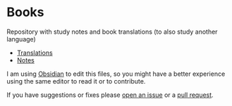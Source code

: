 #  Books

Repository with study notes and book translations (to also study another language)

- [Translations](https://github.com/rzuquim/edu-books/tree/main/translations)
- [Notes](https://github.com/rzuquim/edu-books/tree/main/notes)

I am using [Obsidian](https://obsidian.md/) to edit this files, so you might have a better experience using the same editor to read it or to contribute. 

If you have suggestions or fixes please [open an issue](https://github.com/rzuquim/edu-libros/issues) or a [pull request](https://github.com/rzuquim/edu-libros/pulls).

